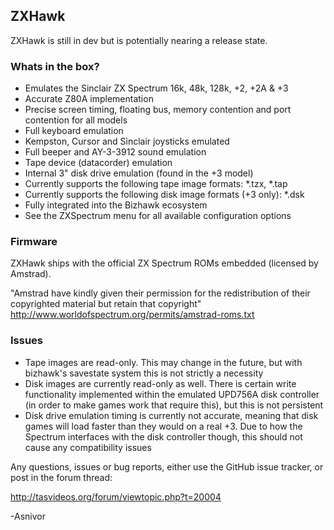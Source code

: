 ﻿## ZXHawk

ZXHawk is still in dev but is potentially nearing a release state.

### Whats in the box?
* Emulates the Sinclair ZX Spectrum 16k, 48k, 128k, +2, +2A & +3
* Accurate Z80A implementation
* Precise screen timing, floating bus, memory contention and port contention for all models
* Full keyboard emulation
* Kempston, Cursor and Sinclair joysticks emulated
* Full beeper and AY-3-3912 sound emulation
* Tape device (datacorder) emulation
* Internal 3" disk drive emulation (found in the +3 model)
* Currently supports the following tape image formats: *.tzx, *.tap
* Currently supports the following disk image formats (+3 only): *.dsk
* Fully integrated into the Bizhawk ecosystem
* See the ZXSpectrum menu for all available configuration options

### Firmware
ZXHawk ships with the official ZX Spectrum ROMs embedded (licensed by Amstrad).

"Amstrad have kindly given their permission for the redistribution of their copyrighted material but retain that copyright"
http://www.worldofspectrum.org/permits/amstrad-roms.txt

### Issues
* Tape images are read-only. This may change in the future, but with bizhawk's savestate system this is not strictly a necessity 
* Disk images are currently read-only as well. There is certain write functionality implemented within the emulated UPD756A disk controller (in order to make games work that require this), but this is not persistent
* Disk drive emulation timing is currently not accurate, meaning that disk games will load faster than they would on a real +3. Due to how the Spectrum interfaces with the disk controller though, this should not cause any compatibility issues

Any questions, issues or bug reports, either use the GitHub issue tracker, or post in the forum thread:

http://tasvideos.org/forum/viewtopic.php?t=20004

-Asnivor
